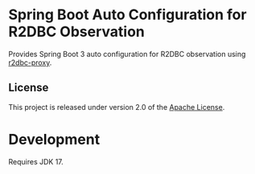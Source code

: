 # Spring Boot Auto Configuration for R2DBC Observation

Provides Spring Boot 3 auto configuration for R2DBC observation using [r2dbc-proxy](https://github.com/r2dbc/r2dbc-proxy).

## License
This project is released under version 2.0 of the [Apache License][l].


# Development

Requires JDK 17.

[l]: https://www.apache.org/licenses/LICENSE-2.0
